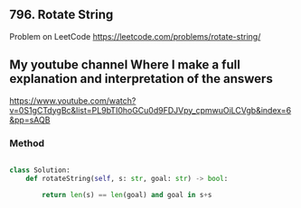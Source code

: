 ## 796. Rotate String
Problem on LeetCode
https://leetcode.com/problems/rotate-string/

## My youtube channel Where I make a full explanation and interpretation of the answers
https://www.youtube.com/watch?v=0S1gCTdygBc&list=PL9bTI0hoGCu0d9FDJVpy_cpmwuOiLCVgb&index=6&pp=sAQB

### Method 

```python
    
class Solution:
    def rotateString(self, s: str, goal: str) -> bool:
               
        return len(s) == len(goal) and goal in s+s
        
```


          

